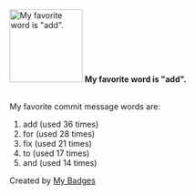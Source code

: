 <img src="https://github.com/my-badges/my-badges/blob/master/src/all-badges/favorite-word/favorite-word.png?raw=true" alt="My favorite word is &quot;add&quot;." title="My favorite word is &quot;add&quot;." width="128">
<strong>My favorite word is &quot;add&quot;.</strong>
<br><br>

My favorite commit message words are:

1. add (used 36 times)
2. for (used 28 times)
3. fix (used 21 times)
4. to (used 17 times)
5. and (used 14 times)


Created by <a href="https://github.com/my-badges/my-badges">My Badges</a>